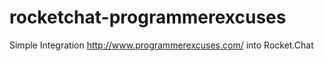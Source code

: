 # rocketchat-programmerexcuses
Simple Integration http://www.programmerexcuses.com/ into Rocket.Chat
